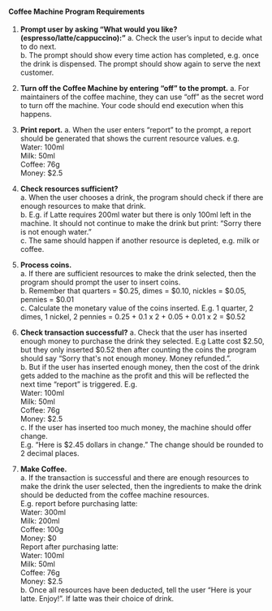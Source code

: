 #### Coffee Machine Program Requirements
1. **Prompt user by asking “What would you like? (espresso/latte/cappuccino):”**
a. Check the user’s input to decide what to do next.  
b. The prompt should show every time action has completed, e.g. once the drink is
dispensed. The prompt should show again to serve the next customer.  

2. **Turn off the Coffee Machine by entering “off” to the prompt.**
a. For maintainers of the coffee machine, they can use “off” as the secret word to turn off
the machine. Your code should end execution when this happens.  

3. **Print report.**
a. When the user enters “report” to the prompt, a report should be generated that shows
the current resource values. e.g.  
Water: 100ml  
Milk: 50ml  
Coffee: 76g  
Money: $2.5  

4. **Check resources sufficient?**  
a. When the user chooses a drink, the program should check if there are enough
resources to make that drink.  
b. E.g. if Latte requires 200ml water but there is only 100ml left in the machine. It should
not continue to make the drink but print: “Sorry there is not enough water.”  
c. The same should happen if another resource is depleted, e.g. milk or coffee.  

5. **Process coins.**  
a. If there are sufficient resources to make the drink selected, then the program should
prompt the user to insert coins.  
b. Remember that quarters = $0.25, dimes = $0.10, nickles = $0.05, pennies = $0.01  
c. Calculate the monetary value of the coins inserted. E.g. 1 quarter, 2 dimes, 1 nickel, 2
pennies = 0.25 + 0.1 x 2 + 0.05 + 0.01 x 2 = $0.52  

6. **Check transaction successful?**
a. Check that the user has inserted enough money to purchase the drink they selected.
E.g Latte cost $2.50, but they only inserted $0.52 then after counting the coins the
program should say “Sorry that's not enough money. Money refunded.”.  
b. But if the user has inserted enough money, then the cost of the drink gets added to the
machine as the profit and this will be reflected the next time “report” is triggered. E.g.  
Water: 100ml  
Milk: 50ml  
Coffee: 76g  
Money: $2.5  
c. If the user has inserted too much money, the machine should offer change.  
E.g. “Here is $2.45 dollars in change.” The change should be rounded to 2 decimal
places.  

7. **Make Coffee.**  
a. If the transaction is successful and there are enough resources to make the drink the
user selected, then the ingredients to make the drink should be deducted from the
coffee machine resources.  
E.g. report before purchasing latte:  
Water: 300ml  
Milk: 200ml  
Coffee: 100g  
Money: $0  
Report after purchasing latte:  
Water: 100ml  
Milk: 50ml  
Coffee: 76g  
Money: $2.5  
b. Once all resources have been deducted, tell the user “Here is your latte. Enjoy!”. If
latte was their choice of drink.  